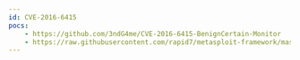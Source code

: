 ```yaml
---
id: CVE-2016-6415
pocs:
    - https://github.com/3ndG4me/CVE-2016-6415-BenignCertain-Monitor
    - https://raw.githubusercontent.com/rapid7/metasploit-framework/master/modules/auxiliary/scanner/ike/cisco_ike_benigncertain.rb
---
```

